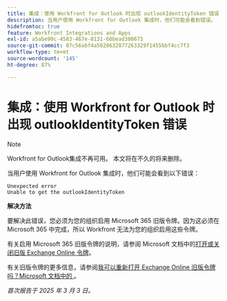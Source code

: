 ```yaml
---
title: 集成：使用 Workfront for Outlook 时出现 outlookIdentityToken 错误
description: 当用户使用 Workfront for Outlook 集成时，他们可能会看到错误。
hidefromtoc: true
feature: Workfront Integrations and Apps
exl-id: a5abe90c-4583-467e-8131-60bead300673
source-git-commit: 87c56abf4a5020632877263329f1455bbf4cc7f3
workflow-type: tm+mt
source-wordcount: '145'
ht-degree: 87%

---
```


# 集成：使用 Workfront for Outlook 时出现 outlookIdentityToken 错误

>[!NOTE]
>
>Workfront for Outlook集成不再可用。 本文将在不久的将来删除。

当用户使用 Workfront for Outlook 集成时，他们可能会看到以下错误：

```
Unexpected error
Unable to get the outlookIdentityToken
```

**解决方法**


要解决此错误，您必须为您的组织启用 Microsoft 365 旧版令牌。因为这必须在 Microsoft 365 中完成，所以 Workfront 无法为您的组织启用这些令牌。

有关启用 Microsoft 365 旧版令牌的说明，请参阅 Microsoft 文档中的[打开或关闭旧版 Exchange Online 令牌](https://learn.microsoft.com/en-us/office/dev/add-ins/outlook/turn-exchange-tokens-on-off)。

有关旧版令牌的更多信息，请参阅[我可以重新打开 Exchange Online 旧版令牌吗？Microsoft 文档中的 ](https://learn.microsoft.com/en-us/office/dev/add-ins/outlook/faq-nested-app-auth-outlook-legacy-tokens#can-i-turn-exchange-online-legacy-tokens-back-on)。


_首次报告于 2025 年 3 月 3 日。_
